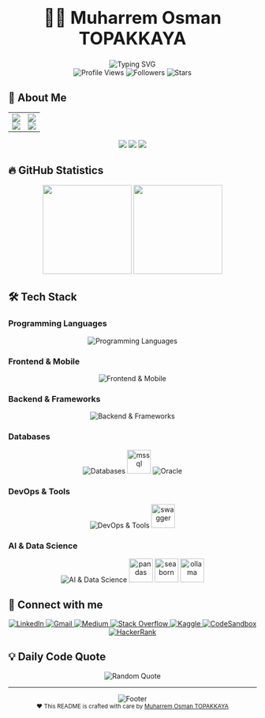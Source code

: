 <h1 align="center" style="font-weight:bold;font-size:2.5em;">👨‍💻 Muharrem Osman TOPAKKAYA</h1>


<div align="center">
  <img src="https://readme-typing-svg.herokuapp.com?font=Fira+Code&pause=1000&color=00D4FF&width=435&lines=Software+Engineer+%26+MSc+Graduate;Full+Stack+Developer;Finance+%26+Enterprise+Solutions;AI+%26+Machine+Learning+Enthusiast" alt="Typing SVG" />
</div>

<div align="center">
  <img src="https://komarev.com/ghpvc/?username=muharremosmantopakkaya&label=Profile%20views&color=0e75b6&style=for-the-badge" alt="Profile Views" />
  <img src="https://img.shields.io/github/followers/muharremosmantopakkaya?label=Followers&style=for-the-badge&color=blue" alt="Followers" />
  <img src="https://img.shields.io/github/stars/muharremosmantopakkaya?label=Stars&style=for-the-badge&color=yellow" alt="Stars" />
</div>

## 🎯 About Me

<div align="center">
  <table>
    <tr>
      <td align="center" width="50%">
        <img src="https://img.shields.io/badge/🎓_Education-Software_Engineering-blue?style=for-the-badge&logo=graduation-cap&logoColor=white" />
        <br>
        <img src="https://img.shields.io/badge/📚_MSc-Electrical_&_Computer_Engineering-green?style=for-the-badge&logo=university&logoColor=white" />
      </td>
      <td align="center" width="50%">
        <img src="https://img.shields.io/badge/💼_Focus-Fintech_Solutions-gold?style=for-the-badge&logo=dollar-sign&logoColor=white" />
        <br>
        <img src="https://img.shields.io/badge/🚀_Passion-Enterprise_Systems-red?style=for-the-badge&logo=rocket&logoColor=white" />
      </td>
    </tr>
  </table>
</div>

<div align="center">
  <img src="https://img.shields.io/badge/📧_muharremtopakkaya@gmail.com-D14836?style=for-the-badge&logo=gmail&logoColor=white" />
  <img src="https://img.shields.io/badge/🌍_Istanbul,_Turkey-FF6B6B?style=for-the-badge&logo=location-dot&logoColor=white" />
  <img src="https://img.shields.io/badge/🤖_AI/ML_Enthusiast-purple?style=for-the-badge&logo=artificial-intelligence&logoColor=white" />
</div>

## 🔥 GitHub Statistics

<div align="center">
  <img height="180em" src="https://github-readme-stats.vercel.app/api?username=muharremosmantopakkaya&show_icons=true&theme=tokyonight&include_all_commits=true&count_private=true&hide_border=true&bg_color=0D1117&title_color=00D4FF&icon_color=00D4FF&text_color=ffffff"/>
  <img height="180em" src="https://github-readme-stats.vercel.app/api/top-langs/?username=muharremosmantopakkaya&layout=compact&langs_count=8&theme=tokyonight&hide_border=true&bg_color=0D1117&title_color=00D4FF&text_color=ffffff"/>
</div>

## 🛠️ Tech Stack

### Programming Languages
<div align="center">
  <img src="https://skillicons.dev/icons?i=c,cpp,cs,java,python,js,kotlin,dart" alt="Programming Languages" />
</div>

### Frontend & Mobile
<div align="center">
  <img src="https://skillicons.dev/icons?i=html,css,react,flutter,android" alt="Frontend & Mobile" />
</div>

### Backend & Frameworks
<div align="center">
  <img src="https://skillicons.dev/icons?i=nodejs,dotnet,spring,kafka" alt="Backend & Frameworks" />
</div>

### Databases
<div align="center">
  <img src="https://skillicons.dev/icons?i=mysql,postgresql,mongodb,sqlite" alt="Databases" />
  <img src="https://cdn.jsdelivr.net/gh/devicons/devicon/icons/microsoftsqlserver/microsoftsqlserver-plain.svg" alt="mssql" width="48" height="48"/>
  <img src="https://skillicons.dev/icons?i=oracle" alt="Oracle" />
</div>

### DevOps & Tools
<div align="center">
  <img src="https://skillicons.dev/icons?i=docker,git,linux,nginx,postman,firebase,figma,photoshop" alt="DevOps & Tools" />
  <img src="https://cdn.jsdelivr.net/gh/devicons/devicon/icons/swagger/swagger-original.svg" alt="swagger" width="48" height="48"/>
</div>

### AI & Data Science
<div align="center">
  <img src="https://skillicons.dev/icons?i=tensorflow,opencv" alt="AI & Data Science" />
  <img src="https://cdn.jsdelivr.net/gh/devicons/devicon/icons/pandas/pandas-original.svg" alt="pandas" width="48" height="48"/>
  <img src="https://seaborn.pydata.org/_images/logo-mark-lightbg.svg" alt="seaborn" width="48" height="48"/>
  <img src="https://avatars.githubusercontent.com/u/151674099?s=200&v=4" alt="ollama" width="48" height="48"/>
</div>



## 🤝 Connect with me

<div align="center">
  <a href="https://linkedin.com/in/muharrem-osman-topakkaya" target="_blank">
    <img src="https://img.shields.io/badge/LinkedIn-0077B5?style=for-the-badge&logo=linkedin&logoColor=white" alt="LinkedIn" />
  </a>
  <a href="mailto:muharremtopakkaya@gmail.com">
    <img src="https://img.shields.io/badge/Gmail-D14836?style=for-the-badge&logo=gmail&logoColor=white" alt="Gmail" />
  </a>
  <a href="https://medium.com/@muharremtopakkaya" target="_blank">
    <img src="https://img.shields.io/badge/Medium-12100E?style=for-the-badge&logo=medium&logoColor=white" alt="Medium" />
  </a>
  <a href="https://stackoverflow.com/users/20231506" target="_blank">
    <img src="https://img.shields.io/badge/Stack_Overflow-FE7A16?style=for-the-badge&logo=stack-overflow&logoColor=white" alt="Stack Overflow" />
  </a>
  <a href="https://kaggle.com/muharremtopakkaya" target="_blank">
    <img src="https://img.shields.io/badge/Kaggle-20BEFF?style=for-the-badge&logo=kaggle&logoColor=white" alt="Kaggle" />
  </a>
  <a href="https://codesandbox.io/u/muharremosmantopakkaya" target="_blank">
    <img src="https://img.shields.io/badge/CodeSandbox-000000?style=for-the-badge&logo=codesandbox&logoColor=white" alt="CodeSandbox" />
  </a>
  <a href="https://www.hackerrank.com/muharremtopakka1" target="_blank">
    <img src="https://img.shields.io/badge/HackerRank-2EC866?style=for-the-badge&logo=hackerrank&logoColor=white" alt="HackerRank" />
  </a>
</div>



## 💡 Daily Code Quote

<div align="center">
  <img src="https://quotes-github-readme.vercel.app/api?type=horizontal&theme=tokyonight" alt="Random Quote" />
</div>

---

<div align="center">
  <img src="https://capsule-render.vercel.app/api?type=waving&color=gradient&height=100&section=footer&text=Thanks!&fontSize=16&fontAlignY=65&desc=Thanks%20for%20visiting&descAlignY=51&descAlign=center" alt="Footer" />
</div>

<div align="center">
  <sub>❤️ This README is crafted with care by <a href="https://github.com/muharremosmantopakkaya">Muharrem Osman TOPAKKAYA</a></sub>
</div>
